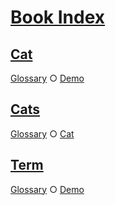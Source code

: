 # [Book Index](#book-index)

## [Cat](#cat)

[Glossary][1] ○ [Demo][2]

## [Cats](#cats)

[Glossary][1] ○ [Cat][3]

## [Term](#term)

[Glossary][4] ○ [Demo][2]

[1]: ./glossary.md#cat "Cats are cute,...dogs are loyal."

[2]: ./pages/page1.md#demo

[3]: ./glossary.md#cat

[4]: ./glossary.md#term "A glossary term has a short description."
